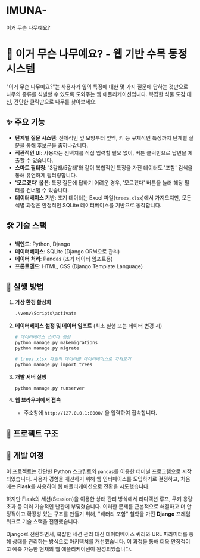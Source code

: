 # IMUNA-
이거 무슨 나무예요?
# 🌳 이거 무슨 나무예요? - 웹 기반 수목 동정 시스템

"이거 무슨 나무예요?"는 사용자가 잎의 특징에 대한 몇 가지 질문에 답하는 것만으로 나무의 종류를 식별할 수 있도록 도와주는 웹 애플리케이션입니다. 복잡한 식물 도감 대신, 간단한 클릭만으로 나무를 찾아보세요.

## ✨ 주요 기능

- **단계별 질문 시스템**: 전체적인 잎 모양부터 잎맥, 키 등 구체적인 특징까지 단계별 질문을 통해 후보군을 좁혀나갑니다.
- **직관적인 UI**: 사용자는 선택지를 직접 입력할 필요 없이, 버튼 클릭만으로 답변을 제출할 수 있습니다.
- **스마트 필터링**: '3갈래/5갈래'와 같이 복합적인 특징을 가진 데이터도 '포함' 검색을 통해 유연하게 필터링합니다.
- **'모르겠다' 옵션**: 특정 질문에 답하기 어려운 경우, '모르겠다' 버튼을 눌러 해당 필터를 건너뛸 수 있습니다.
- **데이터베이스 기반**: 초기 데이터는 Excel 파일(`trees.xlsx`)에서 가져오지만, 모든 식별 과정은 안정적인 SQLite 데이터베이스를 기반으로 동작합니다.

## 🛠️ 기술 스택

- **백엔드**: Python, Django
- **데이터베이스**: SQLite (Django ORM으로 관리)
- **데이터 처리**: Pandas (초기 데이터 임포트용)
- **프론트엔드**: HTML, CSS (Django Template Language)

## 🚀 실행 방법

1.  **가상 환경 활성화**
    ```powershell
    .\venv\Scripts\activate
    ```

2.  **데이터베이스 설정 및 데이터 임포트** (최초 실행 또는 데이터 변경 시)
    ```bash
    # 데이터베이스 스키마 생성
    python manage.py makemigrations
    python manage.py migrate

    # trees.xlsx 파일의 데이터를 데이터베이스로 가져오기
    python manage.py import_trees
    ```

3.  **개발 서버 실행**
    ```bash
    python manage.py runserver
    ```

4.  **웹 브라우저에서 접속**
    - 주소창에 `http://127.0.0.1:8000/` 을 입력하여 접속합니다.

## 📂 프로젝트 구조



## 📜 개발 여정

이 프로젝트는 간단한 Python 스크립트와 `pandas`를 이용한 터미널 프로그램으로 시작되었습니다. 사용자 경험을 개선하기 위해 웹 인터페이스를 도입하기로 결정하고, 처음에는 **Flask**를 사용하여 웹 애플리케이션으로 전환을 시도했습니다.

하지만 Flask의 세션(Session)을 이용한 상태 관리 방식에서 리디렉션 루프, 쿠키 용량 초과 등 여러 기술적인 난관에 부딪혔습니다. 이러한 문제를 근본적으로 해결하고 더 안정적이고 확장성 있는 구조를 만들기 위해, "배터리 포함" 철학을 가진 **Django** 프레임워크로 기술 스택을 전환했습니다.

Django로 전환하면서, 복잡한 세션 관리 대신 데이터베이스 쿼리와 URL 파라미터를 통해 상태를 관리하는 방식으로 아키텍처를 개선했습니다. 이 과정을 통해 더욱 안정적이고 예측 가능한 현재의 웹 애플리케이션이 완성되었습니다.
